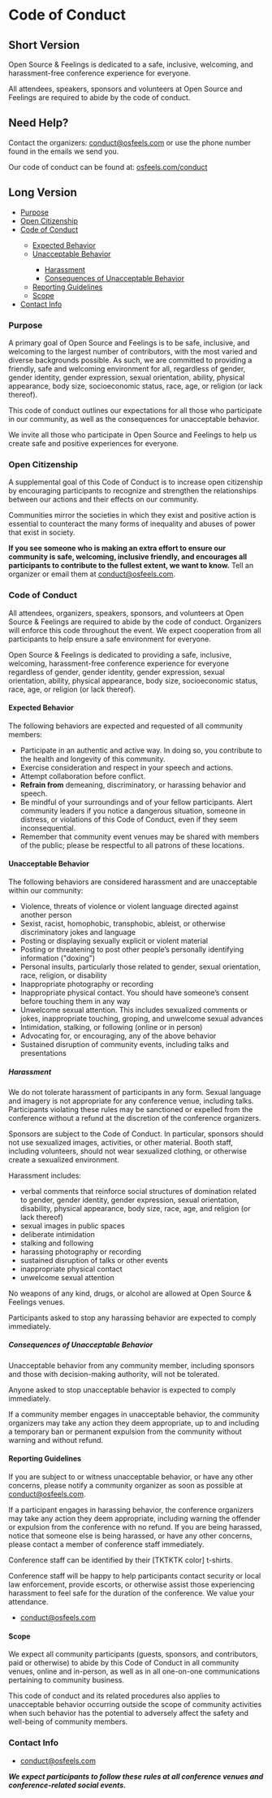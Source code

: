 # Code of Conduct

## Short Version

Open Source & Feelings is dedicated to a safe, inclusive, welcoming, and harassment-free conference experience for everyone.

All attendees, speakers, sponsors and volunteers at Open Source and Feelings are required to abide by the code of conduct.

## Need Help?

Contact the organizers: [conduct@osfeels.com](mailto:conduct@osfeels.com) or use the phone number found in the emails we send you.

Our code of conduct can be found at: [osfeels.com/conduct](/conduct)

## Long Version

<ul>
  <li><a href="#purpose">Purpose</a></li>
  <li><a href="#open-citizenship">Open Citizenship</a></li>
  <li><a href="#code-of-conduct">Code of Conduct</a></li>
  <ul>
    <li><a href="#expected-behavior">Expected Behavior</a></li>
    <li><a href="#unacceptable-behavior">Unacceptable Behavior</a></li>
    <ul>
      <li><a href="#harassment">Harassment</a></li>
      <li><a href="#consequences-of-unacceptable-behavior">Consequences of Unacceptable Behavior</a></li>
    </ul>
    <li><a href="#reporting-guidelines">Reporting Guidelines</a></li>
    <li><a href="#scope">Scope</a></li>
  </ul>
  <li><a href="#contact-info">Contact Info</a></li>
</ul>

### <a name="purpose">Purpose</a>

A primary goal of Open Source and Feelings is to be safe, inclusive, and welcoming to the largest number of contributors, with the most varied and diverse backgrounds possible. As such, we are committed to providing a friendly, safe and welcoming environment for all, regardless of gender, gender identity, gender expression, sexual orientation, ability, physical appearance, body size, socioeconomic status, race, age, or religion (or lack thereof).

This code of conduct outlines our expectations for all those who participate in our community, as well as the consequences for unacceptable behavior.

We invite all those who participate in Open Source and Feelings to help us create safe and positive experiences for everyone.

### <a name="open-citizenship">Open Citizenship</a>

A supplemental goal of this Code of Conduct is to increase open citizenship by encouraging participants to recognize and strengthen the relationships between our actions and their effects on our community.

Communities mirror the societies in which they exist and positive action is essential to counteract the many forms of inequality and abuses of power that exist in society.

**If you see someone who is making an extra effort to ensure our community is safe, welcoming, inclusive friendly, and encourages all participants to contribute to the fullest extent, we want to know.** Tell an organizer or email them at [conduct@osfeels.com](mailto:conduct@osfeels.com).

### <a name="code-of-conduct">Code of Conduct</a>

All attendees, organizers, speakers, sponsors, and volunteers at Open Source & Feelings are required to abide by the code of conduct. Organizers will enforce this code throughout the event. We expect cooperation from all participants to help ensure a safe environment for everyone.

Open Source & Feelings is dedicated to providing a safe, inclusive, welcoming, harassment-free conference experience for everyone regardless of gender, gender identity, gender expression, sexual orientation, ability, physical appearance, body size, socioeconomic status, race, age, or religion (or lack thereof).

#### <a name="expected-behavior">Expected Behavior</a>

The following behaviors are expected and requested of all community members:

- Participate in an authentic and active way. In doing so, you contribute to the health and longevity of this community.
- Exercise consideration and respect in your speech and actions.
- Attempt collaboration before conflict.
- **Refrain from** demeaning, discriminatory, or harassing behavior and speech.
- Be mindful of your surroundings and of your fellow participants. Alert community leaders if you notice a dangerous situation, someone in distress, or violations of this Code of Conduct, even if they seem inconsequential.
- Remember that community event venues may be shared with members of the public; please be respectful to all patrons of these locations.

#### <a name="unacceptable-behavior">Unacceptable Behavior</a>

The following behaviors are considered harassment and are unacceptable within our community:

- Violence, threats of violence or violent language directed against another person
- Sexist, racist, homophobic, transphobic, ableist, or otherwise discriminatory jokes and language
- Posting or displaying sexually explicit or violent material
- Posting or threatening to post other people’s personally identifying information ("doxing")
- Personal insults, particularly those related to gender, sexual orientation, race, religion, or disability
- Inappropriate photography or recording
- Inappropriate physical contact. You should have someone’s consent before touching them in any way
- Unwelcome sexual attention. This includes sexualized comments or jokes, inappropriate touching, groping, and unwelcome sexual advances
- Intimidation, stalking, or following (online or in person)
- Advocating for, or encouraging, any of the above behavior
- Sustained disruption of community events, including talks and presentations

##### <a name="harassment">Harassment</a>

We do not tolerate harassment of participants in any form. Sexual language and imagery is not appropriate for any conference venue, including talks. Participants violating these rules may be sanctioned or expelled from the conference without a refund at the discretion of the conference organizers.

Sponsors are subject to the Code of Conduct. In particular, sponsors should not use sexualized images, activities, or other material. Booth staff, including volunteers, should not wear sexualized clothing, or otherwise create a sexualized environment.

Harassment includes:

 - verbal comments that reinforce social structures of domination related to gender, gender identity, gender expression, sexual orientation, disability, physical appearance, body size, race, age, and religion (or lack thereof)
 - sexual images in public spaces
 - deliberate intimidation
 - stalking and following
 - harassing photography or recording
 - sustained disruption of talks or other events
 - inappropriate physical contact
 - unwelcome sexual attention

No weapons of any kind, drugs, or alcohol are allowed at Open Source & Feelings venues.

Participants asked to stop any harassing behavior are expected to comply immediately.

##### <a name="consequences-of-unacceptable-behavior">Consequences of Unacceptable Behavior</a>

Unacceptable behavior from any community member, including sponsors and those with decision-making authority, will not be tolerated.

Anyone asked to stop unacceptable behavior is expected to comply immediately.

If a community member engages in unacceptable behavior, the community organizers may take any action they deem appropriate, up to and including a temporary ban or permanent expulsion from the community without warning and without refund.

#### <a name="reporting-guidelines">Reporting Guidelines</a>

If you are subject to or witness unacceptable behavior, or have any other concerns, please notify a community organizer as soon as possible at [conduct@osfeels.com](mailto:conduct@osfeels.com).

If a participant engages in harassing behavior, the conference organizers may take any action they deem appropriate, including warning the offender or expulsion from the conference with no refund. If you are being harassed, notice that someone else is being harassed, or have any other concerns, please contact a member of conference staff immediately.

Conference staff can be identified by their [TKTKTK color] t-shirts.

Conference staff will be happy to help participants contact security or local law enforcement, provide escorts, or otherwise assist those experiencing harassment to feel safe for the duration of the conference. We value your attendance.

 - [conduct@osfeels.com](mailto:conduct@osfeels.com)

#### <a name="scope">Scope</a>

We expect all community participants (guests, sponsors, and contributors, paid or otherwise) to abide by this Code of Conduct in all community venues, online and in-person, as well as in all one-on-one communications pertaining to community business.

This code of conduct and its related procedures also applies to unacceptable behavior occurring outside the scope of community activities when such behavior has the potential to adversely affect the safety and well-being of community members.

### <a name="contact-info">Contact Info</a>

 - [conduct@osfeels.com](mailto:conduct@osfeels.com)

_**We expect participants to follow these rules at all conference venues and conference-related social events.**_
